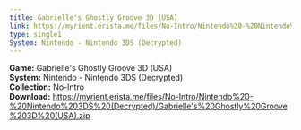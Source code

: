 ```yaml
---
title: Gabrielle's Ghostly Groove 3D (USA)
link: https://myrient.erista.me/files/No-Intro/Nintendo%20-%20Nintendo%203DS%20(Decrypted)/Gabrielle's%20Ghostly%20Groove%203D%20(USA).zip
type: single1
System: Nintendo - Nintendo 3DS (Decrypted)
---
```

<b>Game:</b> Gabrielle's Ghostly Groove 3D (USA)<br>
<b>System:</b> Nintendo - Nintendo 3DS (Decrypted)<br>
<b>Collection:</b> No-Intro<br>
<b>Download:</b> https://myrient.erista.me/files/No-Intro/Nintendo%20-%20Nintendo%203DS%20(Decrypted)/Gabrielle's%20Ghostly%20Groove%203D%20(USA).zip